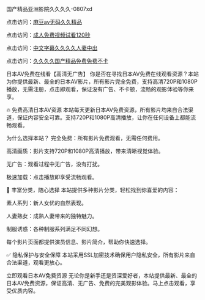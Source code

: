 国产精品亚洲影院久久久久-0807xd


点击访问：<a href="https://heiliaowzu4ur.pages.dev">麻豆av无码久久精品</a>

点击访问：<a href="https://heiliaozj3tjd.pages.dev">成人免费视频试看120秒</a>

点击访问：<a href="https://heiliaoxwd5i8.pages.dev">中文字幕久久久久人妻中出</a>

点击访问：<a href="https://heiliaoxqkkct.pages.dev">久久久久国产精品免费免费不卡</a>


日本AV免费在线看【高清无广告】
你是否在寻找日本AV免费在线观看资源？本站为你提供最新、最全的日本AV影片，所有影片完全免费，支持高清720P和1080P播放，无需注册，点击即观看，保证没有广告、不卡顿，流畅的观影体验等你来享。

🔥 免费高清日本AV资源
本站每天更新日本AV免费资源，所有影片均来自合法渠道，保证内容安全可靠。支持720P和1080P高清播放，让你在任何设备上都能流畅观看。

为什么选择本站？
完全免费：所有影片免费观看，无需任何费用。

高清画质：影片支持720P和1080P高清播放，带来清晰视觉体验。

无广告：观看过程中无广告，没有打扰。

极速加载：点击播放即享受流畅观看。

🧡 丰富分类，随心选择
本站提供多种影片分类，轻松找到你喜爱的内容：

素人系列：新人女优的自然表现。

人妻熟女：成熟人妻带来的独特魅力。

制服诱惑：各种制服系列满足不同幻想。

每个影片页面都提供演员信息、影片简介，帮助你快速选择。

✅ 隐私保护与安全保障
本站采用SSL加密技术确保用户隐私安全，所有影片来自合法渠道，观看更放心。

立即观看日本AV免费资源
无论你是新手还是资深爱好者，本站提供最新、最全的日本AV免费资源，保证高清、无广告、免费的完美观影体验。马上点击观看，享受优质内容。


<span style="display:none;">[Canonical link]( https://github.com/562xda/45512 ）</span>
